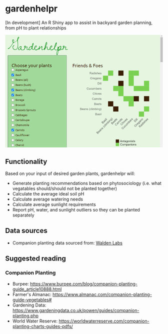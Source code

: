 # gardenhelpr
[In development] An R Shiny app to assist in backyard garden planning, from pH to plant relationships

<img src="images/gh_app_m.png">

## Functionality 

Based on your input of desired garden plants, gardenhelpr will:

- Generate planting recommendations based on phytosociology (i.e. what vegatables should/should not be planted together)
- Calculate the average ideal soil pH 
- Calculate average watering needs
- Calculate average sunlight requirements
- Report pH, water, and sunlight outliers so they can be planted separately

## Data sources

- Companion planting data sourced from: <a href="https://waldenlabs.com/the-ultimate-companion-planting-guide-chart/">Walden Labs</a>

## Suggested reading

### Companion Planting
- Burpee: https://www.burpee.com/blog/companion-planting-guide_article10888.html
- Farmer's Almanac: https://www.almanac.com/companion-planting-guide-vegetables#
- Gardening Data: https://www.gardeningdata.co.uk/powen/guides/companion-planting.php
- World Water Reserve: https://worldwaterreserve.com/companion-planting-charts-guides-pdfs/
 
